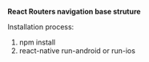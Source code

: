 
**React Routers navigation base struture**

Installation process:

1. npm install 
2. react-native run-android or run-ios

